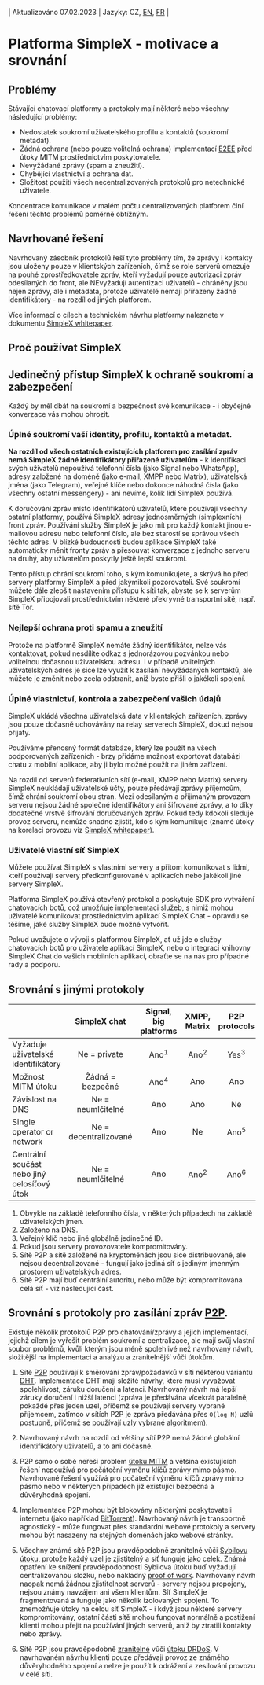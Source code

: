 | Aktualizováno 07.02.2023 | Jazyky: CZ, [EN](/docs/SIMPLEX.md), [FR](/docs/lang/fr/SIMPLEX.md) |

# Platforma SimpleX - motivace a srovnání

## Problémy

Stávající chatovací platformy a protokoly mají některé nebo všechny následující problémy:

- Nedostatek soukromí uživatelského profilu a kontaktů (soukromí metadat).
- Žádná ochrana (nebo pouze volitelná ochrana) implementací [E2EE][1] před útoky MITM prostřednictvím poskytovatele.
- Nevyžádané zprávy (spam a zneužití).
- Chybějící vlastnictví a ochrana dat.
- Složitost použití všech necentralizovaných protokolů pro netechnické uživatele.

Koncentrace komunikace v malém počtu centralizovaných platforem činí řešení těchto problémů poměrně obtížným.

## Navrhované řešení

Navrhovaný zásobník protokolů řeší tyto problémy tím, že zprávy i kontakty jsou uloženy pouze v klientských zařízeních, čímž se role serverů omezuje na pouhé zprostředkovatele zpráv, kteří vyžadují pouze autorizaci zpráv odesílaných do front, ale NEvyžadují autentizaci uživatelů - chráněny jsou nejen zprávy, ale i metadata, protože uživatelé nemají přiřazeny žádné identifikátory - na rozdíl od jiných platforem.

Více informací o cílech a technickém návrhu platformy naleznete v dokumentu [SimpleX whitepaper](https://github.com/simplex-chat/simplexmq/blob/master/protocol/overview-tjr.md).

## Proč používat SimpleX

## Jedinečný přístup SimpleX k ochraně soukromí a zabezpečení

Každý by měl dbát na soukromí a bezpečnost své komunikace - i obyčejné konverzace vás mohou ohrozit.

### Úplné soukromí vaší identity, profilu, kontaktů a metadat.

**Na rozdíl od všech ostatních existujících platforem pro zasílání zpráv nemá SimpleX žádné identifikátory přiřazené uživatelům** - k identifikaci svých uživatelů nepoužívá telefonní čísla (jako Signal nebo WhatsApp), adresy založené na doméně (jako e-mail, XMPP nebo Matrix), uživatelská jména (jako Telegram), veřejné klíče nebo dokonce náhodná čísla (jako všechny ostatní messengery) - ani nevíme, kolik lidí SimpleX používá.

K doručování zpráv místo identifikátorů uživatelů, které používají všechny ostatní platformy, používá SimpleX adresy jednosměrných (simplexních) front zpráv. Používání služby SimpleX je jako mít pro každý kontakt jinou e-mailovou adresu nebo telefonní číslo, ale bez starostí se správou všech těchto adres. V blízké budoucnosti budou aplikace SimpleX také automaticky měnit fronty zpráv a přesouvat konverzace z jednoho serveru na druhý, aby uživatelům poskytly ještě lepší soukromí.

Tento přístup chrání soukromí toho, s kým komunikujete, a skrývá ho před servery platformy SimpleX a před jakýmikoli pozorovateli. Své soukromí můžete dále zlepšit nastavením přístupu k síti tak, abyste se k serverům SimpleX připojovali prostřednictvím některé překryvné transportní sítě, např. sítě Tor.

### Nejlepší ochrana proti spamu a zneužití

Protože na platformě SimpleX nemáte žádný identifikátor, nelze vás kontaktovat, pokud nesdílíte odkaz s jednorázovou pozvánkou nebo volitelnou dočasnou uživatelskou adresu. I v případě volitelných uživatelských adres je sice lze využít k zasílání nevyžádaných kontaktů, ale můžete je změnit nebo zcela odstranit, aniž byste přišli o jakékoli spojení.

### Úplné vlastnictví, kontrola a zabezpečení vašich údajů

SimpleX ukládá všechna uživatelská data v klientských zařízeních, zprávy jsou pouze dočasně uchovávány na relay serverech SimpleX, dokud nejsou přijaty.

Používáme přenosný formát databáze, který lze použít na všech podporovaných zařízeních - brzy přidáme možnost exportovat databázi chatu z mobilní aplikace, aby ji bylo možné použít na jiném zařízení.

Na rozdíl od serverů federativních sítí (e-mail, XMPP nebo Matrix) servery SimpleX neukládají uživatelské účty, pouze předávají zprávy příjemcům, čímž chrání soukromí obou stran. Mezi odesílaným a přijímaným provozem serveru nejsou žádné společné identifikátory ani šifrované zprávy, a to díky dodatečné vrstvě šifrování doručovaných zpráv. Pokud tedy kdokoli sleduje provoz serveru, nemůže snadno zjistit, kdo s kým komunikuje (známé útoky na korelaci provozu viz [SimpleX whitepaper](https://github.com/simplex-chat/simplexmq/blob/master/protocol/overview-tjr.md)).

### Uživatelé vlastní síť SimpleX

Můžete používat SimpleX s vlastními servery a přitom komunikovat s lidmi, kteří používají servery předkonfigurované v aplikacích nebo jakékoli jiné servery SimpleX.

Platforma SimpleX používá otevřený protokol a poskytuje SDK pro vytváření chatovacích botů, což umožňuje implementaci služeb, s nimiž mohou uživatelé komunikovat prostřednictvím aplikací SimpleX Chat - opravdu se těšíme, jaké služby SimpleX bude možné vytvořit.

Pokud uvažujete o vývoji s platformou SimpleX, ať už jde o služby chatovacích botů pro uživatele aplikací SimpleX, nebo o integraci knihovny SimpleX Chat do vašich mobilních aplikací, obraťte se na nás pro případné rady a podporu.

## Srovnání s jinými protokoly

| | SimpleX chat | Signal, big platforms | XMPP, Matrix | P2P protocols |
| :--------------------------------------------- | :----------------: | :-------------------: | :-------------: | :-------------: |
| Vyžaduje uživatelské identifikátory | Ne = private | Ano<sup>1</sup> | Ano<sup>2</sup> | Yes<sup>3</sup> |
| Možnost MITM útoku | Žádná = bezpečné | Ano<sup>4</sup> | Ano | Ano | Ano |
| Závislost na DNS | Ne = neumlčitelné | Ano | Ano | Ne |
| Single operator or network | Ne = decentralizované | Ano | Ne | Ano<sup>5</sup> |
| Centrální součást nebo jiný celosíťový útok | Ne = neumlčitelné | Ano | Ano<sup>2</sup> | Ano<sup>6</sup> |

1. Obvykle na základě telefonního čísla, v některých případech na základě uživatelských jmen.
2. Založeno na DNS.
3. Veřejný klíč nebo jiné globálně jedinečné ID.
4. Pokud jsou servery provozovatele kompromitovány.
5. Sítě P2P a sítě založené na kryptoměnách jsou sice distribuované, ale nejsou decentralizované - fungují jako jediná síť s jediným jmenným prostorem uživatelských adres.
6. Sítě P2P mají buď centrální autoritu, nebo může být kompromitována celá síť - viz následující část.

## Srovnání s protokoly pro zasílání zpráv [P2P][9].

Existuje několik protokolů P2P pro chatování/zprávy a jejich implementací, jejichž cílem je vyřešit problém soukromí a centralizace, ale mají svůj vlastní soubor problémů, kvůli kterým jsou méně spolehlivé než navrhovaný návrh, složitější na implementaci a analýzu a zranitelnější vůči útokům.

1. Sítě [P2P][9] používají k směrování zpráv/požadavků v síti některou variantu [DHT][10]. Implementace DHT mají složité návrhy, které musí vyvažovat spolehlivost, záruku doručení a latenci. Navrhovaný návrh má lepší záruky doručení i nižší latenci (zpráva je předávána vícekrát paralelně, pokaždé přes jeden uzel, přičemž se používají servery vybrané příjemcem, zatímco v sítích P2P je zpráva předávána přes `O(log N)` uzlů postupně, přičemž se používají uzly vybrané algoritmem).

2. Navrhovaný návrh na rozdíl od většiny sítí P2P nemá žádné globální identifikátory uživatelů, a to ani dočasné.

3. P2P samo o sobě neřeší problém [útoku MITM][2] a většina existujících řešení nepoužívá pro počáteční výměnu klíčů zprávy mimo pásmo. Navrhované řešení využívá pro počáteční výměnu klíčů zprávy mimo pásmo nebo v některých případech již existující bezpečná a důvěryhodná spojení.

4. Implementace P2P mohou být blokovány některými poskytovateli internetu (jako například [BitTorrent][11]). Navrhovaný návrh je transportně agnostický - může fungovat přes standardní webové protokoly a servery mohou být nasazeny na stejných doménách jako webové stránky.

5. Všechny známé sítě P2P jsou pravděpodobně zranitelné vůči [Sybilovu útoku][12], protože každý uzel je zjistitelný a síť funguje jako celek. Známá opatření ke snížení pravděpodobnosti Sybilova útoku buď vyžadují centralizovanou složku, nebo nákladný [proof of work][13]. Navrhovaný návrh naopak nemá žádnou zjistitelnost serverů - servery nejsou propojeny, nejsou známy navzájem ani všem klientům. Síť SimpleX je fragmentovaná a funguje jako několik izolovaných spojení. To znemožňuje útoky na celou síť SimpleX - i když jsou některé servery kompromitovány, ostatní části sítě mohou fungovat normálně a postižení klienti mohou přejít na používání jiných serverů, aniž by ztratili kontakty nebo zprávy.

6. Sítě P2P jsou pravděpodobně [zranitelné][14] vůči [útoku DRDoS][15]. V navrhovaném návrhu klienti pouze předávají provoz ze známého důvěryhodného spojení a nelze je použít k odrážení a zesilování provozu v celé síti.

[1]: https://en.wikipedia.org/wiki/End-to-end_encryption
[2]: https://en.wikipedia.org/wiki/Man-in-the-middle_attack
[9]: https://en.wikipedia.org/wiki/Peer-to-peer
[10]: https://en.wikipedia.org/wiki/Distributed_hash_table
[11]: https://en.wikipedia.org/wiki/BitTorrent
[12]: https://en.wikipedia.org/wiki/Sybil_attack
[13]: https://en.wikipedia.org/wiki/Proof_of_work
[14]: https://www.usenix.org/conference/woot15/workshop-program/presentation/p2p-file-sharing-hell-exploiting-bittorrent
[15]: https://en.wikipedia.org/wiki/Denial-of-service_attack#Reflected_attack
